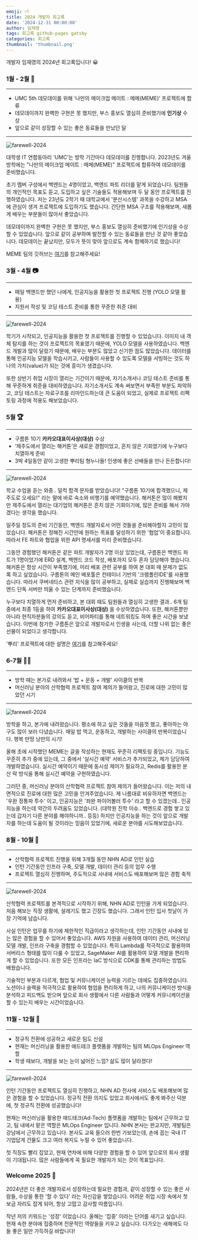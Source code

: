 ```yaml
---
emoji: ⛅️
title: 2024 개발자 회고록
date: '2024-12-31 00:00:00'
author: 임재영
tags: 회고록 github-pages gatsby
categories: 회고록
thumbnail: 'thumbnail.png'
---
```


개발자 임재영의 2024년 회고록입니다! 😀

### 1월 - 2월 💄

---
- UMC 5th 데모데이를 위해 ‘나만의 메이크업 메이트 : 메메(MEME)’ 프로젝트에 합류
- 데모데이까지 완벽한 구현은 못 했지만, 부스 홍보도 열심히 준비했기에 **인기상** 수상
- 앞으로 같이 성장할 수 있는 좋은 동료들을 만났던 달
---

<img alt="farewell-2024" src="img/farewell-1.png"/>

대학생 IT 연합동아리 'UMC'는 방학 기간마다 데모데이를 진행합니다.
2023년도 겨울 방학에는 "나만의 메이크업 메이트 : 메메(MEME)" 프로젝트에 합류하여 데모데이를 준비했습니다.

초기 멤버 구성에서 백엔드는 4명이었고, 백엔드 파트 리더를 맡게 되었습니다.
팀원들의 개인적인 목표도 듣고, 도입하고 싶은 기술들도 적용해보며 두 달 동안 프로젝트를 진행하였습니다.
저는 23년도 2학기 때 대학교에서 '분산시스템' 과목을 수강하고 MSA에 관심이 생겨 프로젝트에 도입하기도 했습니다.
간단한 MSA 구조를 적용해보며, 새롭게 배우는 부분들이 많아서 좋았습니다.

데모데이까지 완벽한 구현은 못 했지만, 부스 홍보도 열심히 준비했기에 인기상을 수상할 수 있었습니다.
앞으로 같이 공부하며 발전할 수 있는 동료들을 만난 것 같아 좋았습니다.
데모데이는 끝났지만, 모두가 뜻이 맞아 앞으로도 계속 함께하기로 했습니다!

MEME 팀의 깃허브는 [여기](https://github.com/MEME-UMC)를 참고해주세요!

### 3월 - 4월 📷

---
- 매일 백엔드만 했던 나에게, 인공지능을 활용한 첫 프로젝트 진행 (YOLO 모델 활용)
- 지원서 작성 및 코딩 테스트 준비를 통한 꾸준한 취준 대비
---

<img alt="farewell-2024" src="img/farewell-4.png"/>

학기가 시작되고, 인공지능을 활용한 첫 프로젝트를 진행할 수 있었습니다.
이미지 내 객체 탐지를 하는 것이 프로젝트의 목표였기 때문에, YOLO 모델을 사용하였습니다.
백엔드 개발과 많이 달랐기 때문에, 배우는 부분도 많았고 신기한 점도 많았습니다.
데이터를 통해 인공지능 모델을 학습시키고, 사람들이 사용할 수 있도록 모델을 서빙하는 것도 하나의 가치(value)가 되는 것에 흥미가 생겼습니다.

또한 상반기 취업 시장이 열리는 기간이기 때문에, 자기소개서나 코딩 테스트 준비를 통해 꾸준하게 취준을 대비하였습니다.
자기소개서도 계속 써보면서 부족한 부분도 파악하고, 코딩 테스트는 자료구조를 리마인드하는데 큰 도움이 되었고, 실제로 프로젝트 리팩토링 과정에 적용도 해보았습니다.

### 5월 🏆

---
- 구름톤 10기 **카카오대표이사상(대상)** 수상
- ‘제주도에서 열리는 해커톤’은 새로운 경험이었고, 흔치 않은 기회였기에 누구보다 치열하게 준비
- 3박 4일동안 같이 고생한 뿌리팀 형누나들! 인생에 좋은 선배들을 만나 든든합니다!
---

<img alt="farewell-2024" src="img/farewell-2.png"/>

학교 수업을 듣는 와중.. 덜컥 합격 문자를 받았습니다!
"구름톤 10기에 합격했으니, 제주도로 오세요!" 라는 말에 바로 숙소와 비행기를 예약했습니다.
해커톤은 많이 해봤지만 제주도에서 열리는 대기업의 해커톤은 흔치 않은 기회이기에, 많은 준비를 해서 가야겠다는 생각을 했습니다.

일주일 정도의 준비 기간동안, 백엔드 개발자로서 어떤 것들을 준비해야할지 고민이 많았습니다.
해커톤은 정해진 시간안에 원하는 목표를 달성하기 위한 '협업'이 중요합니다.
따라서 FE 파트와 협업을 위한 API 명세서를 미리 준비했습니다.

그동안 경험했던 해커톤은 같은 파트 개발자가 2명 이상 있었는데, 구름톤은 백엔드 파트가 1명이었기에 ERD 설계, 백엔드 코드 작성, 배포까지 모두 혼자 담당해야 했습니다.
해커톤은 항상 시간이 부족했기에, 미리 배포 관련 공부를 하여 본 대회 때 문제가 없도록 하고 싶었습니다.
구름톤의 메인 배포툴은 컨테이너 기반의 '크램폴린IDE'를 사용했습니다.
따라서 쿠버네티스 관련 지식을 많이 공부하고, 실제로 실습까지 진행해보며 백엔드 단독 서버만 띄울 수 있는 단계까지 준비했습니다.

누구보다 치열하게 먼저 준비하고, 본 대회 때도 팀원들과 열심히 고생한 결과.. 
6개 팀 중에서 최종 1등을 하여 **카카오대표이사상(대상)** 을 수상하였습니다. 
또한, 해커톤뿐만 아니라 현직자분들의 강의도 듣고, 비어파티를 통해 네트워킹도 하며 좋은 시간을 보냈습니다.
이번에 참가한 구름톤은 앞으로 개발자로서 인생을 사는데, 더할 나위 없는 좋은 선물이 되었다고 생각합니다.

'뿌리' 프로젝트에 대한 설명은 [여기](https://9oormthon.goorm.io/83182701-089a-4441-8589-c072b4102fe6)를 참고해주세요!

### 6-7월 💪🏻

---
- 방학 때는 본가로 내려와서 ‘밥 + 운동 + 개발’ 사이클의 반복
- 머신러닝 분야의 산학협력 프로젝트 참여 제의가 들어왔고, 진로에 대한 고민이 많았던 시기
---

<img alt="farewell-2024" src="img/farewell-6.png"/>

방학을 하고, 본가에 내려왔습니다.
평소에 하고 싶은 것들을 마음껏 했고, 좋아하는 야구도 많이 보러 다녔습니다.
매일 밥 먹고, 운동하고, 개발하는 사이클의 반복이었습니다. 행복 만땅 낭만의 시기!

올해 초에 시작했던 MEME는 글을 작성하는 현재도 꾸준히 리팩토링 중입니다.
기능도 꾸준히 추가 중에 있는데, 그 중에서 '실시간 예약' 서비스가 추가되었고, 제가 담당하여 개발하였습니다.
실시간 예약이기 때문에 동시성 제어가 필요하고, Redis를 활용한 분산 락 방식을 통해 실시간 예약을 구현하였습니다.

그러던 중, 머신러닝 분야의 산학협력 프로젝트 참여 제의가 들어왔습니다.
이는 저의 내면적으로 진로에 대한 많은 고민을 안겨주었습니다.
제 나름대로 비유하자면 백엔드는 '우완 정통파 투수' 이고, 인공지능은 '좌완 파이어볼러 투수' 라고 할 수 있겠는데..
인공지능을 하는데 약간의 두려움도 있었습니다. (대학원 진학 이슈.. 백엔드로 경험 쌓고 있는데 갑자기 다른 분야를 해야하니까.. 등등)
하지만 인공지능을 하는 것이 앞으로 개발자를 하는데 도움이 될 것이라는 믿음이 있었기에, 새로운 분야를 시도해보았습니다.

### 8월 - 10월 👟

---
- 산학협력 프로젝트 진행을 위해 3개월 동안 NHN AD로 인턴 실습
- 인턴 기간동안 인프라 구축, 모델 개발, 데이터 관리 등의 업무 수행
- 프로젝트 열심히 진행하며, 주도적으로 사내에 서비스도 배포해보며 많은 경험 축적
---

<img alt="farewell-2024" src="img/farewell-3.png"/>

산학협력 프로젝트를 본격적으로 시작하기 위해, NHN AD로 인턴을 가게 되었습니다.
처음 해보는 직장 생활에, 설레기도 했고 긴장도 했습니다.
그래서 인턴 입사 첫날이 가장 기억에 남습니다.

사실 인턴은 업무를 하기에 제한적인 직급이라고 생각하는데, 인턴 기간동안 사내에 있는 많은 경험을 할 수 있어서 좋았습니다.
AWS 자원을 사용하여 데이터 관리, 머신러닝 모델 개발, 인프라 구축을 경험할 수 있었습니다.
특히 Lambda를 적극적으로 활용하여 서버리스 형태를 많이 다룰 수 있었고, SageMaker AI를 활용하여 모델 개발을 편리하게 할 수 있었습니다.
또한 모든 인프라는 IaC 방식으로 CDK를 통해 관리하는 방법도 배웠습니다.

기술적인 부분과 다르게, 협업 및 커뮤니케이션 능력을 기르는 데에도 집중하였습니다.
노션이나 슬랙을 적극적으로 활용하여 협업을 편리하게 하고, 나의 커뮤니케이션 방식을 분석하고 피드백도 받으며
앞으로 회사 생활에서 다른 사람들과 어떻게 커뮤니케이션을 할 수 있는지 배우는 시간이었습니다.

### 11월 - 12월 👔

---
- 정규직 전환에 성공하고 새로운 팀도 신설
- 현재는 머신러닝을 활용한 애드테크 플랫폼을 개발하는 팀의 MLOps Engineer 역할
- 학생 때보다, 개발을 보는 눈이 넓어진 느낌? 삶도 많이 달라졌다!
---

<img alt="farewell-2024" src="img/farewell-5.png"/>

인턴 기간동안 프로젝트도 열심히 진행하고, NHN AD 전사에 서비스도 배포해보며 많은 경험을 할 수 있었습니다.
정규직 전환 의지도 있었고 회사에서도 좋게 봐주신 덕분에, 첫 정규직 전환에 성공했습니다!

현재는 머신러닝을 활용한 애드테크(Ad-Tech) 플랫폼을 개발하는 팀에서 근무하고 있고, 팀 내에서 맡은 역할은 MLOps Engineer 입니다.
NHN 본사는 판교지만, 개발팀은 강남에서 근무하고 있습니다.
본사도 교육 들으러 한번 가보았는데, 손에 꼽는 국내 IT 기업답게 건물도 크고 여러 복지도 누릴 수 있어 좋았습니다.

첫 직장도 빨리 잡았고, 현재 연차에 비해 다양한 경험을 할 수 있어 앞으로의 회사 생활이 기대됩니다.
많은 사람들에게 꼭 필요한 개발자가 되는 것이 목표입니다.

### Welcome 2025 🚀

2024년은 더 좋은 개발자로서 성장하는데 필요한 경험과, 같이 성장할 수 있는 좋은 사람들, 수상을 통한 '할 수 있다' 라는 자신감을 쌓았습니다.
어려운 취업 시장 속에서 첫 보금 자리도 잡게 되어, 항상 고맙고 감사할 따름입니다.

작년 저의 키워드는 '성장' 이었습니다. 올해는 '집중' 이라는 단어를 새기고 싶습니다.
현재 속한 분야에 집중하며 전문적인 역량들을 키우고 싶습니다.
다가오는 새해에도 다들 좋은 일만 가득하길 바랍니다!